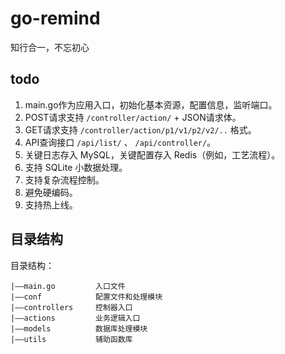 # go-remind
知行合一，不忘初心

## todo

1. main.go作为应用入口，初始化基本资源，配置信息，监听端口。
2. POST请求支持 `/controller/action/` + JSON请求体。
3. GET请求支持 `/controller/action/p1/v1/p2/v2/..` 格式。
4. API查询接口 `/api/list/` 、 `/api/controller/`。
5. 关键日志存入 MySQL，关键配置存入 Redis（例如，工艺流程）。
6. 支持 SQLite 小数据处理。
7. 支持复杂流程控制。
8. 避免硬编码。
9. 支持热上线。

## 目录结构
目录结构：

	|——main.go         入口文件
	|——conf            配置文件和处理模块
	|——controllers     控制器入口
	|——actions         业务逻辑入口 
	|——models          数据库处理模块
	|——utils           辅助函数库
